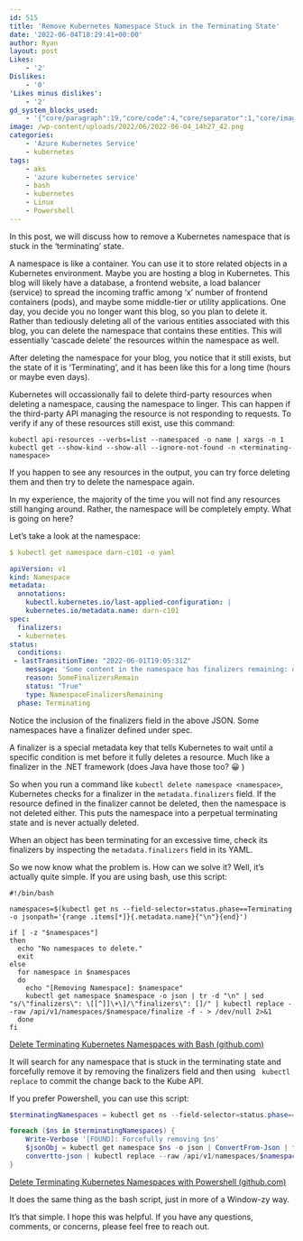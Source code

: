 ```yaml
---
id: 515
title: 'Remove Kubernetes Namespace Stuck in the Terminating State'
date: '2022-06-04T18:29:41+00:00'
author: Ryan
layout: post
Likes:
    - '2'
Dislikes:
    - '0'
'Likes minus dislikes':
    - '2'
gd_system_blocks_used:
    - '{"core/paragraph":19,"core/code":4,"core/separator":1,"core/image":1}'
image: /wp-content/uploads/2022/06/2022-06-04_14h27_42.png
categories:
    - 'Azure Kubernetes Service'
    - kubernetes
tags:
    - aks
    - 'azure kubernetes service'
    - bash
    - kubernetes
    - Linux
    - Powershell
---
```


In this post, we will discuss how to remove a Kubernetes namespace that is stuck in the ‘terminating’ state.

A namespace is like a container. You can use it to store related objects in a Kubernetes environment. Maybe you are hosting a blog in Kubernetes. This blog will likely have a database, a frontend website, a load balancer (service) to spread the incoming traffic among ‘x’ number of frontend containers (pods), and maybe some middle-tier or utility applications. One day, you decide you no longer want this blog, so you plan to delete it. Rather than tediously deleting all of the various entities associated with this blog, you can delete the namespace that contains these entities. This will essentially ‘cascade delete’ the resources within the namespace as well.

After deleting the namespace for your blog, you notice that it still exists, but the state of it is ‘Terminating’, and it has been like this for a long time (hours or maybe even days).

[](https://geekyryan.com/wp-content/uploads/2022/06/image.png)

Kubernetes will occassionally fail to delete third-party resources when deleting a namespace, causing the namespace to linger. This can happen if the third-party API managing the resource is not responding to requests. To verify if any of these resources still exist, use this command:

~~~
kubectl api-resources --verbs=list --namespaced -o name | xargs -n 1 kubectl get --show-kind --show-all --ignore-not-found -n <terminating-namespace>
~~~

If you happen to see any resources in the output, you can try force deleting them and then try to delete the namespace again.


In my experience, the majority of the time you will not find any resources still hanging around. Rather, the namespace will be completely empty. What is going on here?

Let’s take a look at the namespace:

~~~yaml
$ kubectl get namespace darn-c101 -o yaml
~~~

~~~YAML
apiVersion: v1
kind: Namespace
metadata:
  annotations:
	kubectl.kubernetes.io/last-applied-configuration: |
	kubernetes.io/metadata.name: darn-c101
spec:
  finalizers:
  - kubernetes
status:
  conditions:
 - lastTransitionTime: "2022-06-01T19:05:31Z"
	message: 'Some content in the namespace has finalizers remaining: darn-c101.geekyryan.io/finalizer in 1 resource instances'
	reason: SomeFinalizersRemain
	status: "True"
	type: NamespaceFinalizersRemaining
  phase: Terminating
~~~

Notice the inclusion of the finalizers field in the above JSON. Some namespaces have a finalizer defined under spec.

A finalizer is a special metadata key that tells Kubernetes to wait until a specific condition is met before it fully deletes a resource. Much like a finalizer in the .NET framework (does Java have those too? 😀 )

So when you run a command like `kubectl delete namespace <namespace>`, Kubernetes checks for a finalizer in the `metadata.finalizers` field. If the resource defined in the finalizer cannot be deleted, then the namespace is not deleted either. This puts the namespace into a perpetual terminating state and is never actually deleted.

When an object has been terminating for an excessive time, check its finalizers by inspecting the `metadata.finalizers` field in its YAML.

So we now know what the problem is. How can we solve it? Well, it’s actually quite simple. If you are using bash, use this script:

~~~shell
#!/bin/bash

namespaces=$(kubectl get ns --field-selector=status.phase==Terminating -o jsonpath='{range .items[*]}{.metadata.name}{"\n"}{end}')

if [ -z "$namespaces"]
then
  echo "No namespaces to delete."
  exit
else
  for namespace in $namespaces
  do
    echo "[Removing Namespace]: $namespace"
    kubectl get namespace $namespace -o json | tr -d "\n" | sed "s/\"finalizers\": \[[^]]\+\]/\"finalizers\": []/" | kubectl replace --raw /api/v1/namespaces/$namespace/finalize -f - > /dev/null 2>&1
  done
fi
~~~

[Delete Terminating Kubernetes Namespaces with Bash (github.com)](https://gist.github.com/rnemeth90/e83bb4c8808f0d28412cb40edb2487d3)

It will search for any namespace that is stuck in the terminating state and forcefully remove it by removing the finalizers field and then using ` kubectl replace` to commit the change back to the Kube API.

If you prefer Powershell, you can use this script:

~~~Powershell
$terminatingNamespaces = kubectl get ns --field-selector=status.phase==Terminating -o jsonpath="{range .items[*]}{.metadata.name}{'\n'}{end}"

foreach ($ns in $terminatingNamespaces) {
    Write-Verbose '[FOUND]: Forcefully removing $ns'
    $jsonObj = kubectl get namespace $ns -o json | ConvertFrom-Json | foreach-object { $_.spec.finalizers = @(); $_ } |
    convertto-json | kubectl replace --raw /api/v1/namespaces/$namespace/finalize -f -
}
~~~

[Delete Terminating Kubernetes Namespaces with Powershell (github.com)](https://gist.github.com/rnemeth90/19d7de622a5009c1cf908c5d4deb5358)

It does the same thing as the bash script, just in more of a Window-zy way.

It’s that simple. I hope this was helpful. If you have any questions, comments, or concerns, please feel free to reach out.